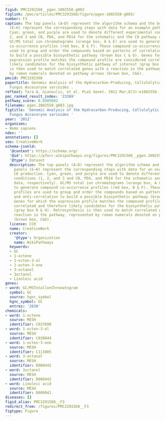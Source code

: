 ```yaml
---
figid: PMC3291568__pgen.1002558.g003
figlink: /pmc/articles/PMC3291568/figure/pgen-1002558-g003/
number: F3
caption: The top panels (A–D) represent the algorithm schema and the bottom panels
  (E–H) represent the corresponding steps with data for an example pathway, C8 production.
  Cyan, green, and purple are used to denote different experimental conditions (1,
  2, and 3 and CB, PD4, and PD14 for the schematic and the C8 pathway data, respectively).
  GC/MS total ion chromatograms (orange box, A & E) are used to generate compound
  co-occurrence profiles (red box, B & F). These compound co-occurrence profiles are
  used to group and order the compounds based on patterns of correlation and anti-correlation
  to build a possible biosynthetic pathway (brown box C & G). Genes for which the
  expression profile matches the compound profile are considered correlated and therefore
  likely candidates for the biosynthetic pathway of interest (gray box D & H). Retrosynthesis
  is then used to match correlated genes with a reaction in the pathway, represented
  by roman numerals denoted on pathway arrows (brown box, C&G).
pmcid: PMC3291568
papertitle: Genomic Analysis of the Hydrocarbon-Producing, Cellulolytic, Endophytic
  Fungus Ascocoryne sarcoides .
reftext: Tara A. Gianoulis, et al. PLoS Genet. 2012 Mar;8(3):e1002558.
pmc_ranked_result_index: '23369'
pathway_score: 0.8505602
filename: pgen.1002558.g003.jpg
figtitle: 'Genomic Analysis of the Hydrocarbon-Producing, Cellulolytic, Endophytic
  Fungus Ascocoryne sarcoides '
year: '2012'
organisms:
- Homo sapiens
ndex: ''
annotations: []
seo: CreativeWork
schema-jsonld:
  '@context': https://schema.org/
  '@id': https://pfocr.wikipathways.org/figures/PMC3291568__pgen.1002558.g003.html
  '@type': Dataset
  description: The top panels (A–D) represent the algorithm schema and the bottom
    panels (E–H) represent the corresponding steps with data for an example pathway,
    C8 production. Cyan, green, and purple are used to denote different experimental
    conditions (1, 2, and 3 and CB, PD4, and PD14 for the schematic and the C8 pathway
    data, respectively). GC/MS total ion chromatograms (orange box, A & E) are used
    to generate compound co-occurrence profiles (red box, B & F). These compound co-occurrence
    profiles are used to group and order the compounds based on patterns of correlation
    and anti-correlation to build a possible biosynthetic pathway (brown box C & G).
    Genes for which the expression profile matches the compound profile are considered
    correlated and therefore likely candidates for the biosynthetic pathway of interest
    (gray box D & H). Retrosynthesis is then used to match correlated genes with a
    reaction in the pathway, represented by roman numerals denoted on pathway arrows
    (brown box, C&G).
  license: CC0
  name: CreativeWork
  creator:
    '@type': Organization
    name: WikiPathways
  keywords:
  - GC
  - 1-octene
  - 1-octen-3-ol
  - 1-octen-3-one
  - 3-octanol
  - 3octanol
  - Linoleic acid
genes:
- word: GC/MSTotallonChromatogram
  symbol: GC
  source: hgnc_symbol
  hgnc_symbol: GC
  entrez: '2638'
chemicals:
- word: 1-octene
  source: MESH
  identifier: C037690
- word: 1-octen-3-ol
  source: MESH
  identifier: C038844
- word: 1-octen-3-one
  source: MESH
  identifier: C113805
- word: 3-octanol
  source: MESH
  identifier: D000442
- word: 3octanol
  source: MESH
  identifier: D000442
- word: Linoleic acid
  source: MESH
  identifier: D008041
diseases: []
figid_alias: PMC3291568__F3
redirect_from: /figures/PMC3291568__F3
figtype: Figure
---
```

